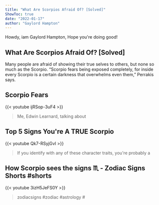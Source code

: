 ```yaml
---
title: "What Are Scorpios Afraid Of? [Solved]"
ShowToc: true 
date: "2022-01-17"
author: "Gaylord Hampton" 
---
```


Howdy, iam Gaylord Hampton, Hope you're doing good!
## What Are Scorpios Afraid Of? [Solved]
Many people are afraid of showing their true selves to others, but none so much as the Scorpio. “Scorpio fears being exposed completely, for inside every Scorpio is a certain darkness that overwhelms even them,” Perrakis says.

## Scorpio Fears
{{< youtube ijRSop-3uF4 >}}
>Me, Edwin Learnard, talking about 

## Top 5 Signs You're A TRUE Scorpio
{{< youtube Qk7-RSyjGvI >}}
>If you identify with any of these character traits, you're probably a 

## How Scorpio sees the signs ♏ - Zodiac Signs Shorts #shorts
{{< youtube 3izH5JeFS0Y >}}
>zodiacsigns #zodiac #astrology #

